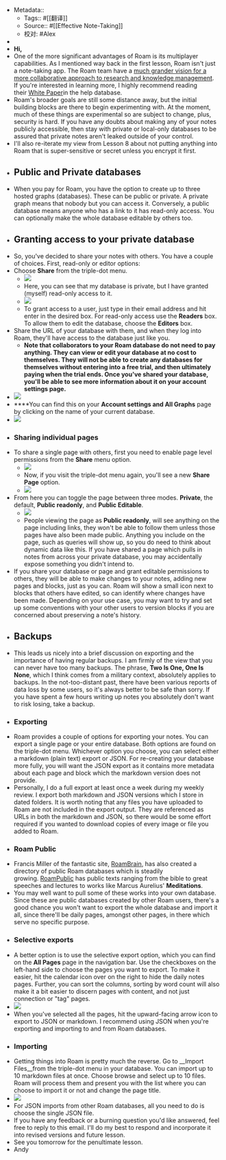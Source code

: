 - Metadata::
    - Tags:: #[[翻译]]
    - Source:: #[[Effective Note-Taking]]
    - 校对: #Alex
- 
- __Hi,__
- One of the more significant advantages of Roam is its multiplayer capabilities. As I mentioned way back in the first lesson, Roam isn't just a note-taking app. The Roam team have a [much grander vision for a more collaborative approach to research and knowledge management](https://el2.convertkit-mail2.com/c/27uvq8mm6oa9u3oeq0t3/58hvh8u9rgrw9d/aHR0cHM6Ly9yb2FtcmVzZWFyY2guY29tLyMvYXBwL2hlbHAvcGFnZS9wTFhXRnZOQjM=). If you're interested in learning more, I highly recommend reading their [White Paper](https://el2.convertkit-mail2.com/c/27uvq8mm6oa9u3oeq0t3/25h2h9uok3kxok/aHR0cHM6Ly9yb2FtcmVzZWFyY2guY29tLyMvYXBwL2hlbHAvcGFnZS9WdTFNbWppblM=)in the help database.
- Roam's broader goals are still some distance away, but the initial building blocks are there to begin experimenting with. At the moment, much of these things are experimental so are subject to change, plus, security is hard. If you have any doubts about making any of your notes publicly accessible, then stay with private or local-only databases to be assured that private notes aren't leaked outside of your control.
- I'll also re-iterate my view from Lesson 8 about not putting anything into Roam that is super-sensitive or secret unless you encrypt it first.
- ## Public and Private databases
- When you pay for Roam, you have the option to create up to three hosted graphs (databases). These can be public or private. A private graph means that nobody but you can access it. Conversely, a public database means anyone who has a link to it has read-only access. You can optionally make the whole database editable by others too.
- ## Granting access to your private database
- So, you've decided to share your notes with others. You have a couple of choices. First, read-only or editor options:
- Choose __Share__ from the triple-dot menu.
    - ![](https://embed.filekitcdn.com/e/u89MeDKEPf91PvbdZnXxHY/qU35Y21zMtDFRyeAas6A3Y?w=800&fit=max)
    - Here, you can see that my database is private, but I have granted (myself) read-only access to it.
    - ![](https://embed.filekitcdn.com/e/u89MeDKEPf91PvbdZnXxHY/mk8RveNjRztAS7Ly1WQzNV?w=800&fit=max)
    - To grant access to a user, just type in their email address and hit enter in the desired box. For read-only access use the __Readers__ box. To allow them to edit the database, choose the __Editors__ box.
- Share the URL of your database with them, and when they log into Roam, they'll have access to the database just like you.
    - __Note that collaborators to your Roam database do not need to pay anything. They can view or edit your database at no cost to themselves. They will not be able to create any databases for themselves without entering into a free trial, and then ultimately paying when the trial ends. Once you've shared your database, you'll be able to see more information about it on your account settings page.__
- ![](https://embed.filekitcdn.com/e/u89MeDKEPf91PvbdZnXxHY/9DZpWLbSa9sNtQWhyVJbf1?w=800&fit=max)
- ****You can find this on your __Account settings and All Graphs__ page by clicking on the name of your current database.
- ![](https://embed.filekitcdn.com/e/u89MeDKEPf91PvbdZnXxHY/ggsvhmXc4YzWpd8oWNWy6f?w=800&fit=max)
- ### Sharing individual pages
- To share a single page with others, first you need to enable page level permissions from the __Share__ menu option.
    - ![](https://embed.filekitcdn.com/e/u89MeDKEPf91PvbdZnXxHY/jLejaD3Fn1XJFvBjy5arvo?w=800&fit=max)
    - Now, if you visit the triple-dot menu again, you'll see a new __Share Page__ option.
    - ![](https://embed.filekitcdn.com/e/u89MeDKEPf91PvbdZnXxHY/k2jZ5oMJUZw2HUDR8ALkmN?w=800&fit=max)
- From here you can toggle the page between three modes. __Private__, the default, __Public readonly__, and __Public Editable__.
    - ![](https://embed.filekitcdn.com/e/u89MeDKEPf91PvbdZnXxHY/iYWTQkUgXJoW9WVT4RP6i2?w=800&fit=max)
    - People viewing the page as __Public readonly__, will see anything on the page including links, they won't be able to follow them unless those pages have also been made public. Anything you include on the page, such as queries will show up, so you do need to think about dynamic data like this. If you have shared a page which pulls in notes from across your private database, you may accidentally expose something you didn't intend to.
- If you share your database or page and grant editable permissions to others, they will be able to make changes to your notes, adding new pages and blocks, just as you can. Roam will show a small icon next to blocks that others have edited, so can identify where changes have been made. Depending on your use case, you may want to try and set up some conventions with your other users to version blocks if you are concerned about preserving a note's history.
- ## Backups
- This leads us nicely into a brief discussion on exporting and the importance of having regular backups. I am firmly of the view that you can never have too many backups. The phrase, __Two Is One, One Is None__, which I think comes from a military context, absolutely applies to backups. In the not-too-distant past, there have been various reports of data loss by some users, so it's always better to be safe than sorry. If you have spent a few hours writing up notes you absolutely don't want to risk losing, take a backup.
- ### Exporting
- Roam provides a couple of options for exporting your notes. You can export a single page or your entire database. Both options are found on the triple-dot menu. Whichever option you choose, you can select either a markdown (plain text) export or JSON. For re-creating your database more fully, you will want the JSON export as it contains more metadata about each page and block which the markdown version does not provide.
- Personally, I do a full export at least once a week during my weekly review. I export both markdown and JSON versions which I store in dated folders. It is worth noting that any files you have uploaded to Roam are not included in the export output. They are referenced as URLs in both the markdown and JSON, so there would be some effort required if you wanted to download copies of every image or file you added to Roam.
- ### Roam Public
- Francis Miller of the fantastic site, [RoamBrain](https://el2.convertkit-mail2.com/c/27uvq8mm6oa9u3oeq0t3/g3hnhwuz4m42z0/aHR0cHM6Ly93d3cucm9hbWJyYWluLmNvbQ==), has also created a directory of public Roam databases which is steadily growing. [RoamPublic](https://el2.convertkit-mail2.com/c/27uvq8mm6oa9u3oeq0t3/9qhzhdu2odo828/aHR0cHM6Ly93d3cucm9hbXB1YmxpYy5jb20=) has public texts ranging from the bible to great speeches and lectures to works like Marcus Aurelius' __Meditations__.
- You may well want to pull some of these works into your own database. Since these are public databases created by other Roam users, there's a good chance you won't want to export the whole database and import it all, since there'll be daily pages, amongst other pages, in there which serve no specific purpose.
- ### Selective exports
- A better option is to use the selective export option, which you can find on the __All Pages__ page in the navigation bar. Use the checkboxes on the left-hand side to choose the pages you want to export. To make it easier, hit the calendar icon over on the right to hide the daily notes pages. Further, you can sort the columns, sorting by word count will also make it a bit easier to discern pages with content, and not just connection or "tag" pages.
- ![](https://embed.filekitcdn.com/e/u89MeDKEPf91PvbdZnXxHY/mTQffKgFfZMm5S4FQn6Y3K?w=800&fit=max)
- When you've selected all the pages, hit the upward-facing arrow icon to export to JSON or markdown. I recommend using JSON when you're exporting and importing to and from Roam databases.
- ### Importing
- Getting things into Roam is pretty much the reverse. Go to __Import Files__from the triple-dot menu in your database. You can import up to 10 markdown files at once. Choose browse and select up to 10 files. Roam will process them and present you with the list where you can choose to import it or not and change the page title.
- ![](https://embed.filekitcdn.com/e/u89MeDKEPf91PvbdZnXxHY/sgGY7NgmPFtZfJxCFFfJAj?w=800&fit=max)
- For JSON imports from other Roam databases, all you need to do is choose the single JSON file.
- If you have any feedback or a burning question you'd like answered, feel free to reply to this email. I'll do my best to respond and incorporate it into revised versions and future lesson.
- See you tomorrow for the penultimate lesson.
- Andy
